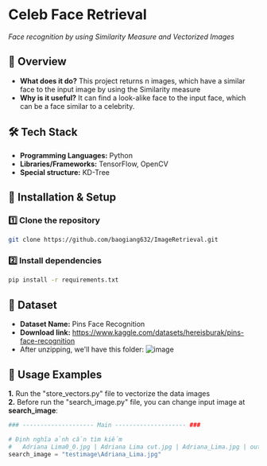 # **Celeb Face Retrieval**  
_Face recognition by using Similarity Measure and Vectorized Images_

## **📌 Overview**  
- **What does it do?** This project returns n images, which have a similar face to the input image by using the Similarity measure
- **Why is it useful?** It can find a look-alike face to the input face, which can be a face similar to a celebrity.

## **🛠️ Tech Stack**  
- **Programming Languages:** Python
- **Libraries/Frameworks:** TensorFlow, OpenCV
- **Special structure:** KD-Tree

## **🚀 Installation & Setup**  
### **1️⃣ Clone the repository**  
```bash
git clone https://github.com/baogiang632/ImageRetrieval.git
```
### **2️⃣ Install dependencies**  
```bash
pip install -r requirements.txt
```
## **📂 Dataset**  
- **Dataset Name:** Pins Face Recognition
- **Download link:** https://www.kaggle.com/datasets/hereisburak/pins-face-recognition
- After unzipping, we'll have this folder: ![image](https://github.com/user-attachments/assets/bdd87e06-fd0b-4d9c-9aaa-9a32839056d1)


## **📖 Usage Examples**  
**1.** Run the "store_vectors.py" file to vectorize the data images  
**2.** Before run the "search_image.py" file, you can change input image at **search_image**:  

```python
### -------------------- Main -------------------- ###

# Định nghĩa ảnh cần tìm kiếm
#   Adriana Lima0_0.jpg | Adriana Lima cut.jpg | Adriana_Lima.jpg | output_face_face1.jpg
search_image = "testimage\Adriana_Lima.jpg" 
```

